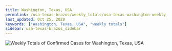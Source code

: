 ```yaml
---
title: Washington, Texas, USA
permalink: /usa-texas-brazos/weekly_totals/usa-texas-washington-weekly_totals.html
last_updated: Oct 25, 2020
keywords: ["Washington, Texas, USA", "weekly totals"]
sidebar: usa-texas-brazos_sidebar
---
```


![Weekly Totals of Confirmed Cases for Washington, Texas, USA](/covid_tracker/images/graphs/usa-texas-washington-weekly_totals_graph.png)

